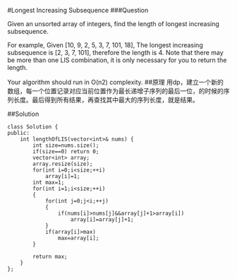 #Longest Increasing Subsequence 
###Question

Given an unsorted array of integers, find the length of longest increasing subsequence.

For example,
Given [10, 9, 2, 5, 3, 7, 101, 18],
The longest increasing subsequence is [2, 3, 7, 101], therefore the length is 4. Note that there may be more than one LIS combination, it is only necessary for you to return the length.

Your algorithm should run in O(n2) complexity.
##原理
用dp，建立一个新的数组，每一个位置记录对应当前位置作为最长递增子序列的最后一位，的时候的序列长度。最后得到所有结果，再查找其中最大的序列长度，就是结果。

##Solution
	
	class Solution {
	public:
	    int lengthOfLIS(vector<int>& nums) {
	        int size=nums.size();
	        if(size==0) return 0;
	        vector<int> array;
	        array.resize(size);
	        for(int i=0;i<size;++i)
	            array[i]=1;
	        int max=1;
	        for(int i=1;i<size;++i)
	        {
	            for(int j=0;j<i;++j)
	            {
	                if(nums[i]>nums[j]&&array[j]+1>array[i])
	                    array[i]=array[j]+1;
	            }
	            if(array[i]>max)
	                max=array[i];
	        }
	        
	        return max;
	    }
	};